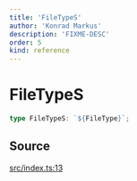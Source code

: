 ```yaml
---
title: 'FileTypeS'
author: 'Konrad Markus'
description: 'FIXME-DESC'
order: 5
kind: reference
---
```


# FileTypeS

```ts
type FileTypeS: `${FileType}`;
```

## Source

[src/index.ts:13](https://github.com/konkerdotdev/tiny-filesystem-fp/blob/900743fd8cf49d9e7c3831c08b0b3c0dd3e06fb2/src/index.ts#L13)

